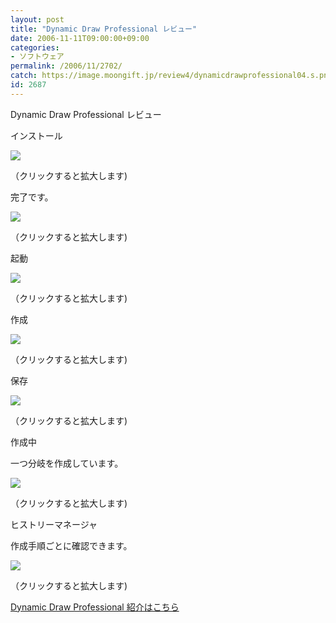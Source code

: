 ```yaml
---
layout: post
title: "Dynamic Draw Professional レビュー"
date: 2006-11-11T09:00:00+09:00
categories:
- ソフトウェア
permalink: /2006/11/2702/
catch: https://image.moongift.jp/review4/dynamicdrawprofessional04.s.png
id: 2687
---
```

Dynamic Draw Professional レビュー  
<!--more-->

インストール

  

[![](https://image.moongift.jp/review4/dynamicdrawprofessional01.s.png)](https://image.moongift.jp/review4/dynamicdrawprofessional01.png)  
  
（クリックすると拡大します)

  

完了です。

  

[![](https://image.moongift.jp/review4/dynamicdrawprofessional02.s.png)](https://image.moongift.jp/review4/dynamicdrawprofessional02.png)  
  
（クリックすると拡大します)

  

起動

  

[![](https://image.moongift.jp/review4/dynamicdrawprofessional03.s.png)](https://image.moongift.jp/review4/dynamicdrawprofessional03.png)  
  
（クリックすると拡大します)

  

作成

  

[![](https://image.moongift.jp/review4/dynamicdrawprofessional04.s.png)](https://image.moongift.jp/review4/dynamicdrawprofessional04.png)  
  
（クリックすると拡大します)

  

保存

  

[![](https://image.moongift.jp/review4/dynamicdrawprofessional05.s.png)](https://image.moongift.jp/review4/dynamicdrawprofessional05.png)  
  
（クリックすると拡大します)

  

作成中

  

一つ分岐を作成しています。

  

[![](https://image.moongift.jp/review4/dynamicdrawprofessional06.s.png)](https://image.moongift.jp/review4/dynamicdrawprofessional06.png)  
  
（クリックすると拡大します)

  

ヒストリーマネージャ

  

作成手順ごとに確認できます。

  

[![](https://image.moongift.jp/review4/dynamicdrawprofessional07.s.png)](https://image.moongift.jp/review4/dynamicdrawprofessional07.png)  
  
（クリックすると拡大します)

  

[Dynamic Draw Professional 紹介はこちら](http://fw.moongift.jp/intro/i-2701.html)

